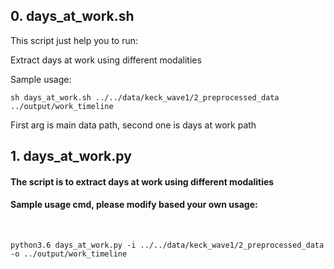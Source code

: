 ## 0. days_at_work.sh

This script just help you to run:

Extract days at work using different modalities

Sample usage: 

```
sh days_at_work.sh ../../data/keck_wave1/2_preprocessed_data ../output/work_timeline
```

First arg is main data path, second one is days at work path

## 1. days_at_work.py
#### The script is to extract days at work using different modalities

#### Sample usage cmd, please modify based your own usage: <br />
<br />

```
python3.6 days_at_work.py -i ../../data/keck_wave1/2_preprocessed_data -o ../output/work_timeline
```

